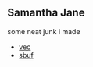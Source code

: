 ## Samantha Jane

some neat junk i made

- [vec](https://sjdobesh.github.io/vec/html/index.html)
- [sbuf](https://sjdobesh.github.io/sbuf/html/index.html)
